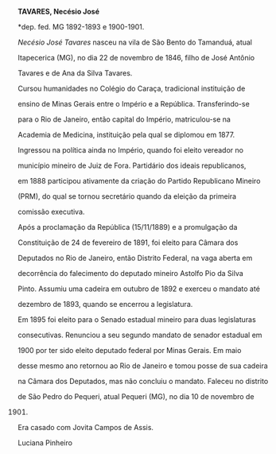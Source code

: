 **TAVARES, Necésio José**



\*dep. fed. MG 1892-1893 e 1900-1901.



*Necésio José Tavares* nasceu na vila de São Bento do Tamanduá, atual

Itapecerica (MG), no dia 22 de novembro de 1846, filho de José Antônio

Tavares e de Ana da Silva Tavares.



Cursou humanidades no Colégio do Caraça, tradicional instituição de

ensino de Minas Gerais entre o Império e a República. Transferindo-se

para o Rio de Janeiro, então capital do Império, matriculou-se na

Academia de Medicina, instituição pela qual se diplomou em 1877.

Ingressou na política ainda no Império, quando foi eleito vereador no

município mineiro de Juiz de Fora. Partidário dos ideais republicanos,

em 1888 participou ativamente da criação do Partido Republicano Mineiro

(PRM), do qual se tornou secretário quando da eleição da primeira

comissão executiva.



Após a proclamação da República (15/11/1889) e a promulgação da

Constituição de 24 de fevereiro de 1891, foi eleito para Câmara dos

Deputados no Rio de Janeiro, então Distrito Federal, na vaga aberta em

decorrência do falecimento do deputado mineiro Astolfo Pio da Silva

Pinto. Assumiu uma cadeira em outubro de 1892 e exerceu o mandato até

dezembro de 1893, quando se encerrou a legislatura.



Em 1895 foi eleito para o Senado estadual mineiro para duas legislaturas

consecutivas. Renunciou a seu segundo mandato de senador estadual em

1900 por ter sido eleito deputado federal por Minas Gerais. Em maio

desse mesmo ano retornou ao Rio de Janeiro e tomou posse de sua cadeira

na Câmara dos Deputados, mas não concluiu o mandato. Faleceu no distrito

de São Pedro do Pequeri, atual Pequeri (MG), no dia 10 de novembro de

1901.



Era casado com Jovita Campos de Assis.



Luciana Pinheiro



